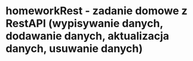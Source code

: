 # homeworkRest - zadanie domowe z RestAPI (wypisywanie danych, dodawanie danych, aktualizacja danych, usuwanie danych)
